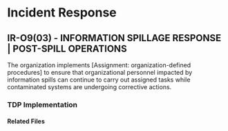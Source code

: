 # Incident Response
## IR-O9(03) - INFORMATION SPILLAGE RESPONSE | POST-SPILL OPERATIONS

The organization implements [Assignment: organization-defined procedures] to ensure that organizational personnel impacted by information spills can continue to carry out assigned tasks while contaminated systems are undergoing corrective actions.  

### TDP Implementation


#### Related Files


